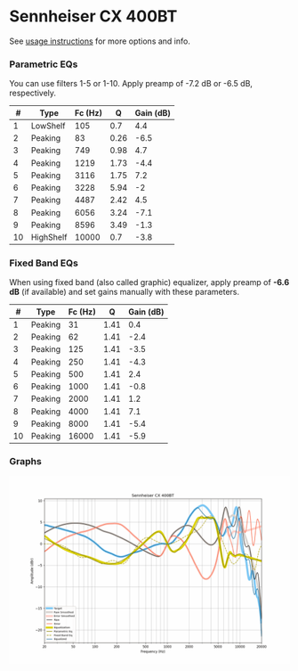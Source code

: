 # Sennheiser CX 400BT
See [usage instructions](https://github.com/jaakkopasanen/AutoEq#usage) for more options and info.

### Parametric EQs
You can use filters 1-5 or 1-10. Apply preamp of -7.2 dB or -6.5 dB, respectively.

|   # | Type      |   Fc (Hz) |    Q |   Gain (dB) |
|-----|-----------|-----------|------|-------------|
|   1 | LowShelf  |       105 | 0.7  |         4.4 |
|   2 | Peaking   |        83 | 0.26 |        -6.5 |
|   3 | Peaking   |       749 | 0.98 |         4.7 |
|   4 | Peaking   |      1219 | 1.73 |        -4.4 |
|   5 | Peaking   |      3116 | 1.75 |         7.2 |
|   6 | Peaking   |      3228 | 5.94 |        -2   |
|   7 | Peaking   |      4487 | 2.42 |         4.5 |
|   8 | Peaking   |      6056 | 3.24 |        -7.1 |
|   9 | Peaking   |      8596 | 3.49 |        -1.3 |
|  10 | HighShelf |     10000 | 0.7  |        -3.8 |

### Fixed Band EQs
When using fixed band (also called graphic) equalizer, apply preamp of **-6.6 dB** (if available) and set gains manually with these parameters.

|   # | Type    |   Fc (Hz) |    Q |   Gain (dB) |
|-----|---------|-----------|------|-------------|
|   1 | Peaking |        31 | 1.41 |         0.4 |
|   2 | Peaking |        62 | 1.41 |        -2.4 |
|   3 | Peaking |       125 | 1.41 |        -3.5 |
|   4 | Peaking |       250 | 1.41 |        -4.3 |
|   5 | Peaking |       500 | 1.41 |         2.4 |
|   6 | Peaking |      1000 | 1.41 |        -0.8 |
|   7 | Peaking |      2000 | 1.41 |         1.2 |
|   8 | Peaking |      4000 | 1.41 |         7.1 |
|   9 | Peaking |      8000 | 1.41 |        -5.4 |
|  10 | Peaking |     16000 | 1.41 |        -5.9 |

### Graphs
![](./Sennheiser%20CX%20400BT.png)

